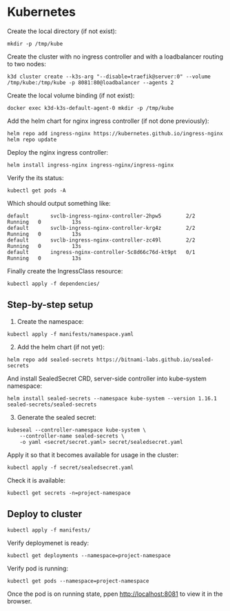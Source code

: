 # Kubernetes
Create the local directory (if not exist):
```
mkdir -p /tmp/kube
```
Create the cluster with no ingress controller and with a loadbalancer routing to two nodes:
```
k3d cluster create --k3s-arg "--disable=traefik@server:0" --volume /tmp/kube:/tmp/kube -p 8081:80@loadbalancer --agents 2
```
Create the local volume binding (if not exist):
```
docker exec k3d-k3s-default-agent-0 mkdir -p /tmp/kube
```
Add the helm chart for nginx ingress controller (if not done previously):
```
helm repo add ingress-nginx https://kubernetes.github.io/ingress-nginx
helm repo update
```
Deploy the nginx ingress controller:
```
helm install ingress-nginx ingress-nginx/ingress-nginx
```
Verify the its status:
```
kubectl get pods -A
```
Which should output something like:
```
default       svclb-ingress-nginx-controller-2hpw5        2/2     Running   0          13s
default       svclb-ingress-nginx-controller-krg4z        2/2     Running   0          13s
default       svclb-ingress-nginx-controller-zc49l        2/2     Running   0          13s
default       ingress-nginx-controller-5c8d66c76d-kt9pt   0/1     Running   0          13s
```
Finally create the IngressClass resource:
```
kubectl apply -f dependencies/
```
##  Step-by-step setup
1. Create the namespace:
```
kubectl apply -f manifests/namespace.yaml
```
2. Add the helm chart (if not yet):
```
helm repo add sealed-secrets https://bitnami-labs.github.io/sealed-secrets
```
And install SealedSecret CRD, server-side controller into kube-system namespace:
```
helm install sealed-secrets --namespace kube-system --version 1.16.1 sealed-secrets/sealed-secrets
```
3. Generate the sealed secret:
```
kubeseal --controller-namespace kube-system \
    --controller-name sealed-secrets \
    -o yaml <secret/secret.yaml> secret/sealedsecret.yaml
```
Apply it so that it becomes available for usage in the cluster:
```
kubectl apply -f secret/sealedsecret.yaml
```
Check it is available:
```
kubectl get secrets -n=project-namespace
```
## Deploy to cluster
```
kubectl apply -f manifests/
```
Verify deploymenet is ready:
```
kubectl get deployments --namespace=project-namespace
```
Verify pod is running:
```
kubectl get pods --namespace=project-namespace
```
Once the pod is on running state, ppen [http://localhost:8081](http://localhost:8081) to view it in the browser.